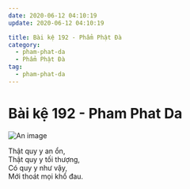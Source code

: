 ```yaml
---
date: 2020-06-12 04:10:19
update: 2020-06-12 04:10:19

title: Bài kệ 192 - Phẩm Phật Đà
category:
  - pham-phat-da
  - Phẩm Phật Đà
tag:
  - pham-phat-da
---
```


# Bài kệ 192 - Pham Phat Da

![An image](/img/pham-phat-da/pham-phat-da-192.jpg)

Thật quy y an ổn,<br>Thật quy y tối thượng,<br>Có quy y như vậy,<br>Mới thoát mọi khổ đau.<br>
